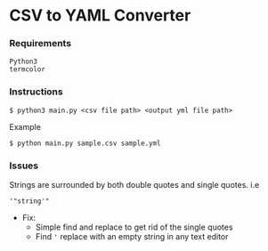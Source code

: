 # CSV to YAML Converter 

### Requirements
```
Python3
termcolor
```

### Instructions

```
$ python3 main.py <csv file path> <output yml file path>
```

Example
```
$ python main.py sample.csv sample.yml
```

### Issues

Strings are surrounded by both double quotes and single quotes. i.e 

```
'"string'"
```

- Fix: 
    - Simple find and replace to get rid of the single quotes 
    - Find `'` replace with an empty string in any text editor
